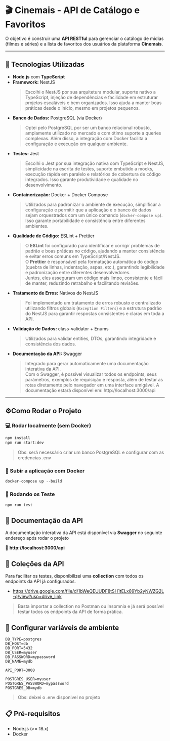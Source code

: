 # 🎬 Cinemais - API de Catálogo e Favoritos

O objetivo é construir uma **API RESTful** para gerenciar o catálogo de mídias (filmes e séries) e a lista de favoritos dos usuários da plataforma **Cinemais**.

---

## 🚀 Tecnologias Utilizadas

- **Node.js** com **TypeScript**
- **Framework:** NestJS  
  > Escolhi o NestJS por sua arquitetura modular, suporte nativo a TypeScript, injeção de dependências e facilidade em estruturar projetos escaláveis e bem organizados. Isso ajuda a manter boas práticas desde o início, mesmo em projetos pequenos.
- **Banco de Dados:** PostgreSQL (via Docker)  
  > Optei pelo PostgreSQL por ser um banco relacional robusto, amplamente utilizado no mercado e com ótimo suporte a queries complexas. Além disso, a integração com Docker facilita a configuração e execução em qualquer ambiente.
- **Testes:** Jest
  > Escolhi o Jest por sua integração nativa com TypeScript e NestJS, simplicidade na escrita de testes, suporte embutido a mocks, execução rápida em paralelo e relatórios de cobertura de código integrados. Isso garante produtividade e qualidade no desenvolvimento.
- **Containerização:** Docker + Docker Compose
  > Utilizados para padronizar o ambiente de execução, simplificar a configuração e permitir que a aplicação e o banco de dados sejam orquestrados com um único comando (`docker-compose up`). Isso garante portabilidade e consistência entre diferentes ambientes.
- **Qualidade de Código:** ESLint + Prettier
  > O **ESLint** foi configurado para identificar e corrigir problemas de padrão e boas práticas no código, ajudando a manter consistência e evitar erros comuns em TypeScript/NestJS.  
  > O **Prettier** é responsável pela formatação automática do código (quebra de linhas, indentação, aspas, etc.), garantindo legibilidade e padronização entre diferentes desenvolvedores.  
  > Juntos, eles asseguram um código mais limpo, consistente e fácil de manter, reduzindo retrabalho e facilitando revisões.
- **Tratamento de Erros:** Nativos do NestJS  
  > Foi implementado um tratamento de erros robusto e centralizado utilizando filtros globais (`Exception Filters`) e a estrutura padrão do NestJS para garantir respostas consistentes e claras em toda a API.
- **Validação de Dados:** class-validator + Enums  
  > Utilizados para validar entities, DTOs, garantindo integridade e consistência dos dados.  
- **Documentação da API:** Swagger 
  > Integrado para gerar automaticamente uma documentação interativa da API.  
  > Com o Swagger, é possível visualizar todos os endpoints, seus parâmetros, exemplos de requisição e resposta, além de testar as rotas diretamente pelo navegador em uma interface amigável. 
  > A documentação estará disponível em: http://localhost:3000/api
---

## ⚙️Como Rodar o Projeto
### 💻 Rodar localmente (sem Docker)
```js
npm install
npm run start:dev
```
> Obs: será necessário criar um banco PostgreSQL e configurar com as credencias .env
### 🐳 Subir a aplicação com Docker
```js
docker-compose up --build
```
### 🧪 Rodando os Teste
```js
npm run test
```
## 📃 Documentação da API
A documentação interativa da API está disponível via **Swagger** no seguinte endereço após rodar o projeto

🔗 **http://localhost:3000/api**


## 📂 Coleções da API
Para facilitar os testes, disponibilizei uma **collection** com todos os endpoints da API já configurados.
- https://drive.google.com/file/d/1bWeQEUUDF8tSH1tELx89Yb2yNWZG2L-q/view?usp=drive_link
> Basta importar a collection no Postman ou Insomnia e já será possível testar todos os endpoints da API de forma prática.

## 🔑 Configurar variáveis de ambiente
```env
DB_TYPE=postgres
DB_HOST=db
DB_PORT=5432
DB_USER=myuser
DB_PASSWORD=mypassword
DB_NAME=mydb

API_PORT=3000

POSTGRES_USER=myuser
POSTGRES_PASSWORD=mypassword
POSTGRES_DB=mydb
```
> Obs: deixei o .env disponivel no projeto

## 📋 Pré-requisitos
- Node.js (>= 18.x)
- Docker
